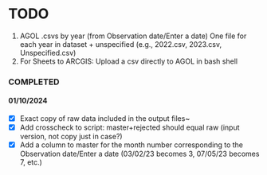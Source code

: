 # TODO 

1) AGOL .csvs by year (from Observation date/Enter a date) One file for each year in dataset + unspecified (e.g., 2022.csv, 2023.csv, Unspecified.csv)
2) For Sheets to ARCGIS: Upload a csv directly to AGOL in bash shell

### COMPLETED

#### 01/10/2024
- [x] Exact copy of raw data included in the output files~
- [x] Add crosscheck to script: master+rejected should equal raw (input version, not copy just in case?)
- [x] Add a column to master for the month number corresponding to the Observation date/Enter a date (03/02/23 
  becomes 3, 07/05/23 becomes 7, etc.)

